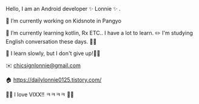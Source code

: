 Hello, I am an Android developer ✨ Lonnie ✨ .

🏢 I’m currently working on Kidsnote in Pangyo

🌱 I’m currently learning kotlin, Rx ETC.. I have a lot to learn. ✏️
I'm studying English conversation these days. 📙🤔

🐌 I learn slowly, but I don't give up!🙅‍♀️

✉️ chicsignlonnie@gmail.com

🏠 https://dailylonnie0125.tistory.com/

💙💛 I love VIXX!! ㅋㅋㅋㅋ 💛💙
